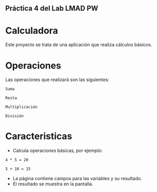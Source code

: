 ## Práctica 4 del Lab LMAD PW
# Calculadora
Este proyecto se trata de una aplicación que realiza cálculos básicos.

# Operaciones
Las operaciones que realizará son las siguientes:

```
Suma
```
```
Resta
```
```
Multiplicación
```
```
División
```

# Caracteristicas
- Calcula operaciones básicas, por ejemplo:
```
4 * 5 = 20
```
```
5 + 10 = 15
```
- La página contiene campos para las variables y su resultado.
- El resultado se muestra en la pantalla.

